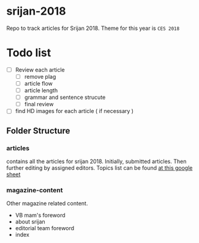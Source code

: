 # srijan-2018
Repo to track articles for Srijan 2018. 
Theme for this year is `CES 2018`


# Todo list
- [ ] Review each article
    + [ ] remove plag
    + [ ] article flow
    + [ ] article length
    + [ ] grammar and sentence strucute
    + [ ] final review
- [ ] find HD images for each article ( if necessary ) 

## Folder Structure

### articles
contains all the articles for srijan 2018. Initially, submitted articles.
Then further editing by assigned editors.
Topics list can be found [at this google sheet](https://docs.google.com/spreadsheets/d/1JUpIZ1Z0gUs8wwGHGXY0H6YHpObDigwJHxFby4myIqo/edit#gid=0)

### magazine-content
Other magazine related content.

- VB mam's foreword
- about srijan
- editorial team foreword
- index
